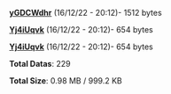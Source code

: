[**yGDCWdhr**](/data/yGDCWdhr.txt) (16/12/22 - 20:12)- 1512 bytes

[**Yj4iUqvk**](/data/Yj4iUqvk.txt) (16/12/22 - 20:12)- 654 bytes

[**Yj4iUqvk**](/data/Yj4iUqvk.txt) (16/12/22 - 20:12)- 654 bytes

**Total Datas**: 229

**Total Size**: 0.98 MB / 999.2 KB